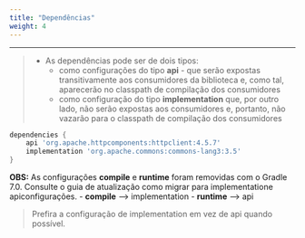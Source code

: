 ```yaml
---
title: "Dependências"
weight: 4
---
```


---

> - As dependências pode ser de dois tipos:
>   - como configurações do tipo **api** - que serão expostas transitivamente aos consumidores da biblioteca e, como tal, aparecerão no classpath de compilação dos consumidores
>   - como configuração do tipo **implementation** que, por outro lado, não serão expostas aos consumidores e, portanto, não vazarão para o classpath de compilação dos consumidores

```groovy
dependencies {
    api 'org.apache.httpcomponents:httpclient:4.5.7'
    implementation 'org.apache.commons:commons-lang3:3.5'
}
```

**OBS:** As configurações **compile** e **runtime** foram removidas com o Gradle 7.0. Consulte o guia de atualização como migrar para implementatione apiconfigurações.
    - **compile** --> implementation 
    - **runtime** --> api



> Prefira a configuração de implementation em vez de api quando possível.


